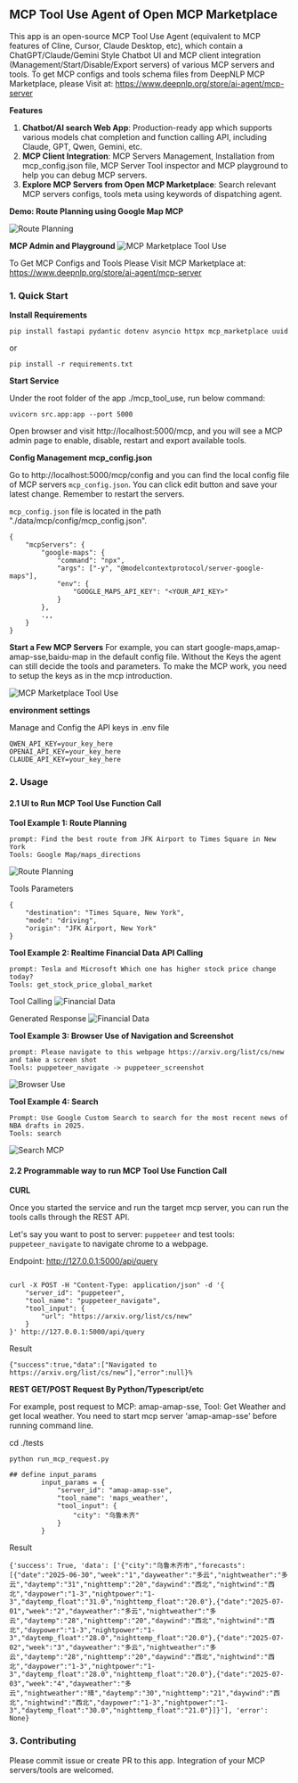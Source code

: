 ## MCP Tool Use Agent of Open MCP Marketplace

This app is an open-source MCP Tool Use Agent (equivalent to MCP features of Cline, Cursor, Claude Desktop, etc), which contain a ChatGPT/Claude/Gemini Style Chatbot UI and MCP client integration (Management/Start/Disable/Export servers) of various MCP servers and tools. To get MCP configs and tools schema files from DeepNLP MCP Marketplace, please Visit at: https://www.deepnlp.org/store/ai-agent/mcp-server


**Features**
1. **Chatbot/AI search Web App**: Production-ready app which supports various models chat completion and function calling API, including Claude, GPT, Qwen, Gemini, etc. 
2. **MCP Client Integration**: MCP Servers Management, Installation from mcp_config.json file, MCP Server Tool inspector and MCP playground to help you can debug MCP servers.
3. **Explore MCP Servers from Open MCP Marketplace**: Search relevant MCP servers configs, tools meta using keywords of dispatching agent.


**Demo: Route Planning using Google Map MCP**

![Route Planning](https://raw.githubusercontent.com/AI-Agent-Hub/mcp-marketplace/refs/heads/main/app/mcp_tool_use/docs/route_planning_mcp_v2.jpg)

**MCP Admin and Playground**
![MCP Marketplace Tool Use](https://raw.githubusercontent.com/AI-Agent-Hub/mcp-marketplace/refs/heads/main/app/mcp_tool_use/docs/marketplace_mcp_admin.jpg?raw=true)

To Get MCP Configs and Tools Please Visit MCP Marketplace at: https://www.deepnlp.org/store/ai-agent/mcp-server

### 1. Quick Start

**Install Requirements**
```
pip install fastapi pydantic dotenv asyncio httpx mcp_marketplace uuid 
```
or 
```
pip install -r requirements.txt
```

**Start Service**

Under the root folder of the app ./mcp_tool_use, run below command:

```
uvicorn src.app:app --port 5000
```

Open browser and visit http://localhost:5000/mcp, and you will see a MCP admin page to enable, disable, restart and export available tools.

**Config Management mcp_config.json**

Go to <a>http://localhost:5000/mcp/config</a> and you can find the local config file of MCP servers <code>mcp_config.json</code>. You can click edit button and save your latest change. Remember to restart the servers.

<code>mcp_config.json</code> file is located in the path "./data/mcp/config/mcp_config.json".

```
{
    "mcpServers": {
        "google-maps": {
            "command": "npx",
            "args": ["-y", "@modelcontextprotocol/server-google-maps"],
            "env": {
                "GOOGLE_MAPS_API_KEY": "<YOUR_API_KEY>"
            }
        },
        .,,
    }
}
```

**Start a Few MCP Servers**
For example, you can start google-maps,amap-amap-sse,baidu-map in the default config file. Without the Keys the agent can still decide the tools and parameters.
To make the MCP work, you need to setup the keys as in the mcp introduction.

![MCP Marketplace Tool Use](https://raw.githubusercontent.com/AI-Agent-Hub/mcp-marketplace/refs/heads/main/app/mcp_tool_use/docs/marketplace_mcp_admin.jpg?raw=true)


**environment settings**

Manage and Config the API keys in .env file

```
QWEN_API_KEY=your_key_here
OPENAI_API_KEY=your_key_here
CLAUDE_API_KEY=your_key_here
```

### 2. Usage 
#### 2.1 UI to Run MCP Tool Use Function Call

**Tool Example 1: Route Planning**

```
prompt: Find the best route from JFK Airport to Times Square in New York
Tools: Google Map/maps_directions
```

![Route Planning](https://raw.githubusercontent.com/AI-Agent-Hub/mcp-marketplace/refs/heads/main/app/mcp_tool_use/docs/route_planning_mcp_v2.jpg)


Tools Parameters
```
{
    "destination": "Times Square, New York",
    "mode": "driving",
    "origin": "JFK Airport, New York"
}
```


**Tool Example 2: Realtime Financial Data API Calling**


```
prompt: Tesla and Microsoft Which one has higher stock price change today?
Tools: get_stock_price_global_market
```

Tool Calling 
![Financial Data](https://raw.githubusercontent.com/AI-Agent-Hub/mcp-marketplace/refs/heads/main/app/mcp_tool_use/docs/financial_mcp_1.jpg)

Generated Response
![Financial Data](https://raw.githubusercontent.com/AI-Agent-Hub/mcp-marketplace/refs/heads/main/app/mcp_tool_use/docs/financial_mcp_2.jpg)


**Tool Example 3: Browser Use of Navigation and Screenshot**

```
prompt: Please navigate to this webpage https://arxiv.org/list/cs/new and take a screen shot
Tools: puppeteer_navigate -> puppeteer_screenshot
```

![Browser Use](https://raw.githubusercontent.com/AI-Agent-Hub/mcp-marketplace/refs/heads/main/app/mcp_tool_use/docs/browser_user_mcp.jpg)



**Tool Example 4: Search**

```
Prompt: Use Google Custom Search to search for the most recent news of NBA drafts in 2025.
Tools: search
```


![Search MCP](https://raw.githubusercontent.com/AI-Agent-Hub/mcp-marketplace/refs/heads/main/app/mcp_tool_use/docs/search_mcp.jpg)



#### 2.2 Programmable way to run MCP Tool Use Function Call

**CURL**

Once you started the service and run the target mcp server, you can run the tools calls through the REST API.

Let's say you want to post to server: <code>puppeteer</code> and test tools: <code>puppeteer_navigate</code> to navigate chrome to a webpage.

Endpoint: http://127.0.0.1:5000/api/query


```

curl -X POST -H "Content-Type: application/json" -d '{
    "server_id": "puppeteer",
    "tool_name": "puppeteer_navigate",
    "tool_input": {
        "url": "https://arxiv.org/list/cs/new"
    }
}' http://127.0.0.1:5000/api/query

```

Result 
```
{"success":true,"data":["Navigated to https://arxiv.org/list/cs/new"],"error":null}%
```


**REST GET/POST Request By Python/Typescript/etc**

For example, post request to MCP: amap-amap-sse, Tool: Get Weather and get local weather. You need to start mcp server 'amap-amap-sse' before running command line.

cd ./tests

```
python run_mcp_request.py

## define input_params
        input_params = {
            "server_id": "amap-amap-sse", 
            "tool_name": 'maps_weather',
            "tool_input": {
                "city": "乌鲁木齐"
            }
        }

```

Result
```
{'success': True, 'data': ['{"city":"乌鲁木齐市","forecasts":[{"date":"2025-06-30","week":"1","dayweather":"多云","nightweather":"多云","daytemp":"31","nighttemp":"20","daywind":"西北","nightwind":"西北","daypower":"1-3","nightpower":"1-3","daytemp_float":"31.0","nighttemp_float":"20.0"},{"date":"2025-07-01","week":"2","dayweather":"多云","nightweather":"多云","daytemp":"28","nighttemp":"20","daywind":"西北","nightwind":"西北","daypower":"1-3","nightpower":"1-3","daytemp_float":"28.0","nighttemp_float":"20.0"},{"date":"2025-07-02","week":"3","dayweather":"多云","nightweather":"多云","daytemp":"28","nighttemp":"20","daywind":"西北","nightwind":"西北","daypower":"1-3","nightpower":"1-3","daytemp_float":"28.0","nighttemp_float":"20.0"},{"date":"2025-07-03","week":"4","dayweather":"多云","nightweather":"晴","daytemp":"30","nighttemp":"21","daywind":"西北","nightwind":"西北","daypower":"1-3","nightpower":"1-3","daytemp_float":"30.0","nighttemp_float":"21.0"}]}'], 'error': None}
```

### 3. Contributing

Please commit issue or create PR to this app.
Integration of your MCP servers/tools are welcomed.



